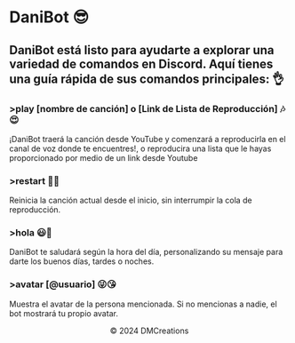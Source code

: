 # DaniBot 😎


## DaniBot está listo para ayudarte a explorar una variedad de comandos en Discord. Aquí tienes una guía rápida de sus comandos principales: 👌

### >play [nombre de canción] o [Link de Lista de Reproducción] 🎶😍
¡DaniBot traerá la canción desde YouTube y comenzará a reproducirla en el canal de voz donde te encuentres!, o reproducira una lista que le hayas proporcionado por medio de un link desde Youtube

### >restart 💖😉
Reinicia la canción actual desde el inicio, sin interrumpir la cola de reproducción.

### >hola 😃👀
DaniBot te saludará según la hora del día, personalizando su mensaje para darte los buenos días, tardes o noches.

### >avatar [@usuario] 😜😘
Muestra el avatar de la persona mencionada. Si no mencionas a nadie, el bot mostrará tu propio avatar.

<p align="center"> &copy; 2024 DMCreations <p/>
